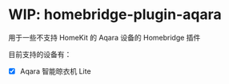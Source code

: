 # WIP: homebridge-plugin-aqara

用于一些不支持 HomeKit 的 Aqara 设备的 Homebridge 插件

目前支持的设备有：

- [x] Aqara 智能晾衣机 Lite